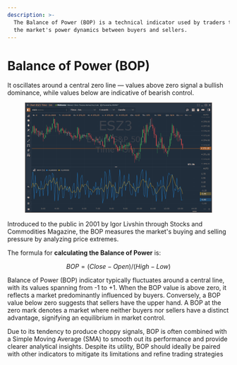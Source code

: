 ```yaml
---
description: >-
  The Balance of Power (BOP) is a technical indicator used by traders to assess
  the market's power dynamics between buyers and sellers.
---
```


# Balance of Power (BOP)

It oscillates around a central zero line — values above zero signal a bullish dominance, while values below are indicative of bearish control.

<figure><img src="../../../../.gitbook/assets/image (1) (1) (1) (1) (1) (1).png" alt=""><figcaption></figcaption></figure>

Introduced to the public in 2001 by Igor Livshin through Stocks and Commodities Magazine, the BOP measures the market's buying and selling pressure by analyzing price extremes.

The formula for **calculating the Balance of Power** is:&#x20;

$$
BOP= 
(Close −Open)/(High −Low)
​
$$

Balance of Power (BOP) indicator typically fluctuates around a central line, with its values spanning from -1 to +1. When the BOP value is above zero, it reflects a market predominantly influenced by buyers. Conversely, a BOP value below zero suggests that sellers have the upper hand. A BOP at the zero mark denotes a market where neither buyers nor sellers have a distinct advantage, signifying an equilibrium in market control.

Due to its tendency to produce choppy signals, BOP is often combined with a Simple Moving Average (SMA) to smooth out its performance and provide clearer analytical insights. Despite its utility, BOP should ideally be paired with other indicators to mitigate its limitations and refine trading strategies
